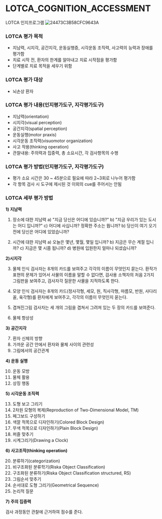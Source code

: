 # LOTCA_COGNITION_ACCESSMENT
LOTCA 인지프로그램
![24473C3B58CFC9643A](https://user-images.githubusercontent.com/80687195/178105354-ba501c4c-5be3-4449-b9de-c84db7974ad8.jpg)

### LOTCA 평가 목적
- 지남력, 시지각, 공간지각, 운동실행증, 시각운동 조직력, 사고력의 능력과 장애를 평가함
- 치료 시작 전, 환자의 한계를 알아내고 치료 시작점을 평가함
- 단계별로 치료 목적을 세우기 위함

###  LOTCA 평가 대상
- 뇌손상 환자

### LOTCA 평가 내용(인지평가도구, 지각평가도구)
- 지남력(orientation)
- 시지각(visual perception)
- 공간지각(spatial perception)
- 운동실행(motor praxis)
- 시각운동 조직력(visuomotor organization)
- 사고 작용(thinking operation)
- 관찰내용: 주의력과 집중력, 총 소요시간, 각 검사항목의 수행

### LOTCA 평가 방법(인지평가도구, 지각평가도구)
- 평가 소요 시간은 30 ~ 45분으로 필요에 따라 2~3회로 나누어 평가함
- 각 항목 검사 시 도구에 제시된 것 이외의 cue를 주어서는 안됨

### LOTCA 세부 평가 방법
**1) 지남력**
1. 장소에 대한 지남력
a) "지금 당신은 어디에 있습니까?"
b) "지금 우리가 있는 도시는 어디 입니까?"
c) 어디에 사십니까? 정확한 주소는 뭡니까?
b) 당신이 여기 오기 전에 당신은 어디에 있었습니까?

2. 시간에 대한 지남력
a) 오늘은 몇년, 몇월, 몇일 입니까?
b) 지금은 무슨 계절 입니까?
c) 지금은 몇 시쯤 됩니까?
d) 병원에 입원한지 얼마나 되셨습니까?

**2)시지각**

3. 물체 인식
검사자는 8개의 카드를 보여주고 각각의 이름이 무엇인지 묻는다. 환작가 표현의 문제가 있어서 사물의 이름을 말할 수 없다면, 검사용 소책자의 처음 2가지 그림판을 보여주고, 검사자각 질문한 사물을 지적하도록 한다. 

4. 모양 인식
검사자는 8개의 카드(정사각형, 세모, 원, 직사각형, 마름모, 반원, 사다리꼴, 육각형)를 환자에게 보여주고, 각각의 이름이 무엇인지 묻는다.

5. 겹쳐진그림
검사자는 세 개의 그림을 겹쳐서 그려져 있는 두 장의 카드를 보여준다.

6. 물체 항상성

**3) 공간지각**

7. 환자 신체의 방향
8. 가까운 공간 안에서 환자와 물체 사이의 관련성
9. 그림에서의 공간관계

**4) 운동 실행**

10. 운동 모방
11. 물체 활용
12. 상징 행동

**5) 시각운동 조직력**

13. 도형 보고 그리기
14. 2차원 모형의 복제(Reproduction of Two-Dimensional Model, TM)
15. 페그보드 구성하기 
16. 색깔 적목으로 디자인하기(Colored Block Design)
17. 무색 적목으로 디자인하기(Plain Block Design)
18. 퍼즐 맞추기
19. 시계그리기(Drawing a Clock)

**6) 사고조작(thinking operation)**

20. 분류하기(categorization)
21. 비구조화된 분류학기(Riska Object Classification)
22. 구조화된 분류하기(Riska Object Classification structured, RS)
23. 그림순서 맞추기
24. 순서대로 도형 그리기(Geometrical Sequence)
25. 논리적 질문

**7) 주의 집중력**

검사 과정동안 관찰에 근거하여 점수를 준다.



